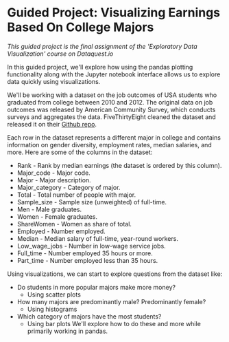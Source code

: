 # Guided Project: Visualizing Earnings Based On College Majors
*This guided project is the final assignment of the 'Exploratory Data Visualization' course on Dataquest.io*

In this guided project, we'll explore how using the pandas plotting functionality along with the Jupyter notebook interface allows us to explore data quickly using visualizations.

We'll be working with a dataset on the job outcomes of USA students who graduated from college between 2010 and 2012. The original data on job outcomes was released by American Community Survey, which conducts surveys and aggregates the data. FiveThirtyEight cleaned the dataset and released it on their [Github repo](https://github.com/fivethirtyeight/data/tree/master/college-majors).

Each row in the dataset represents a different major in college and contains information on gender diversity, employment rates, median salaries, and more. Here are some of the columns in the dataset:
- Rank - Rank by median earnings (the dataset is ordered by this column).
- Major_code - Major code.
- Major - Major description.
- Major_category - Category of major.
- Total - Total number of people with major.
- Sample_size - Sample size (unweighted) of full-time.
- Men - Male graduates.
- Women - Female graduates.
- ShareWomen - Women as share of total.
- Employed - Number employed.
- Median - Median salary of full-time, year-round workers.
- Low_wage_jobs - Number in low-wage service jobs.
- Full_time - Number employed 35 hours or more.
- Part_time - Number employed less than 35 hours.

Using visualizations, we can start to explore questions from the dataset like:
- Do students in more popular majors make more money?
    - Using scatter plots
- How many majors are predominantly male? Predominantly female?
    - Using histograms
- Which category of majors have the most students?
    - Using bar plots
We'll explore how to do these and more while primarily working in pandas.
